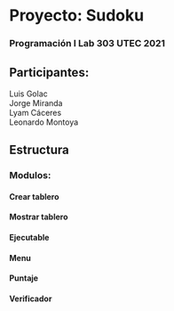 # Proyecto: Sudoku
### Programación I Lab 303 UTEC 2021
## Participantes:
Luis Golac  
Jorge Miranda  
Lyam Cáceres  
Leonardo Montoya

## Estructura
### Modulos:
#### Crear tablero
#### Mostrar tablero
#### Ejecutable
#### Menu
#### Puntaje
#### Verificador
